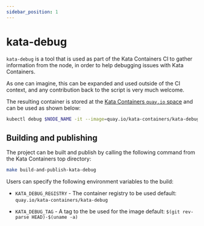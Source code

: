 ```yaml
---
sidebar_position: 1
---
```

# kata-debug

`kata-debug` is a tool that is used as part of the Kata Containers CI to gather
information from the node, in order to help debugging issues with Kata
Containers.

As one can imagine, this can be expanded and used outside of the CI context,
and any contribution back to the script is very much welcome.

The resulting container is stored at the [Kata Containers `quay.io`
space](https://quay.io/repository/kata-containers/kata-debug) and can
be used as shown below:
```sh
kubectl debug $NODE_NAME -it --image=quay.io/kata-containers/kata-debug:latest
```

## Building and publishing
The project can be built and publish by calling the following command from the
Kata Containers top directory:
```sh
make build-and-publish-kata-debug
```

Users can specify the following environment variables to the build:
* `KATA_DEBUG_REGISTRY` - The container registry to be used
                          default: `quay.io/kata-containers/kata-debug`
- `KATA_DEBUG_TAG`      - A tag to the be used for the image
                          default: `$(git rev-parse HEAD)-$(uname -a)`
